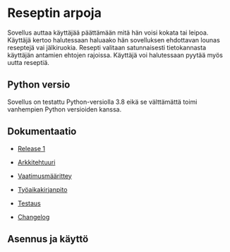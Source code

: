 # Reseptin arpoja
Sovellus auttaa käyttäjää päättämään mitä hän voisi kokata tai leipoa.
Käyttäjä kertoo halutessaan haluaako hän sovelluksen ehdottavan lounas reseptejä vai jälkiruokia.
Resepti valitaan satunnaisesti tietokannasta käyttäjän antamien ehtojen rajoissa.
Käyttäjä voi halutessaan pyytää myös uutta reseptiä.


## Python versio
Sovellus on testattu Python-versiolla 3.8 eikä se välttämättä toimi vanhempien Python versioiden kanssa.


## Dokumentaatio

* [Release 1](https://github.com/evas3/ot-harjoitustyo/releases/tag/viikko5)

* [Arkkitehtuuri](https://github.com/evas3/ot-harjoitustyo/blob/main/dokumentaatio/arkkitehtuuri.md)

* [Vaatimusmäärittey](https://github.com/evas3/ot-harjoitustyo/blob/main/dokumentaatio/vaatimusmaarittely.md)

* [Työaikakirjanpito](https://github.com/evas3/ot-harjoitustyo/blob/main/dokumentaatio/tyoaikakirjanpito.md)

* [Testaus](https://github.com/evas3/ot-harjoitustyo/tree/main/src/tests)

* [Changelog](https://github.com/evas3/ot-harjoitustyo/blob/main/dokumentaatio/changelog.md)


## Asennus ja käyttö

